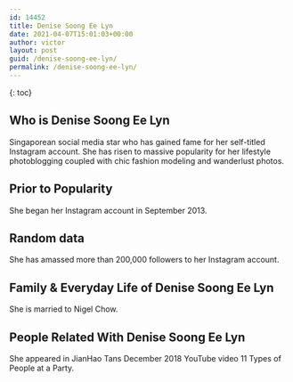 ```yaml
---
id: 14452
title: Denise Soong Ee Lyn
date: 2021-04-07T15:01:03+00:00
author: victor
layout: post
guid: /denise-soong-ee-lyn/
permalink: /denise-soong-ee-lyn/
---
```



{: toc}


## Who is Denise Soong Ee Lyn



Singaporean social media star who has gained fame for her self-titled Instagram account. She has risen to massive popularity for her lifestyle photoblogging coupled with chic fashion modeling and wanderlust photos.  

                
                
                
## Prior to Popularity



She began her Instagram account in September 2013.  

                
                
                
## Random data



She has amassed more than 200,000 followers to her Instagram account. 

                
                
                
## Family & Everyday Life of Denise Soong Ee Lyn



She is married to Nigel Chow.

                
                
                
## People Related With Denise Soong Ee Lyn



She appeared in JianHao Tans December 2018 YouTube video 11 Types of People at a Party.

                
              
            
          
          
          